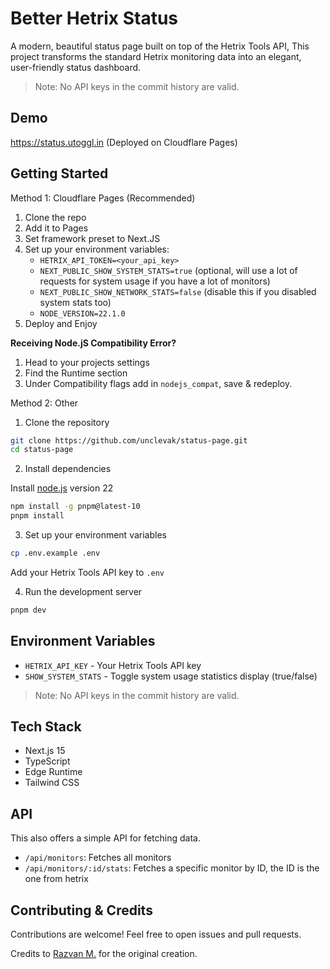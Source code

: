 # Better Hetrix Status

A modern, beautiful status page built on top of the Hetrix Tools API, This project transforms the standard Hetrix monitoring data into an elegant, user-friendly status dashboard.

> Note: No API keys in the commit history are valid.

## Demo

https://status.utoggl.in (Deployed on Cloudflare Pages)

## Getting Started

Method 1: Cloudflare Pages (Recommended)

1. Clone the repo
2. Add it to Pages
3. Set framework preset to Next.JS
4. Set up your environment variables:
   - `HETRIX_API_TOKEN=<your_api_key>`
   - `NEXT_PUBLIC_SHOW_SYSTEM_STATS=true` (optional, will use a lot of requests for system usage if you have a lot of monitors)
   - `NEXT_PUBLIC_SHOW_NETWORK_STATS=false` (disable this if you disabled system stats too)
   - `NODE_VERSION=22.1.0`
5. Deploy and Enjoy

**Receiving Node.jS Compatibility Error?**

1. Head to your projects settings
2. Find the Runtime section
3. Under Compatibility flags add in `nodejs_compat`, save & redeploy.

Method 2: Other

1. Clone the repository

```bash
git clone https://github.com/unclevak/status-page.git
cd status-page
```

2. Install dependencies

Install [node.js](https://nodejs.org/en) version 22

```bash
npm install -g pnpm@latest-10
pnpm install
```

3. Set up your environment variables

```bash
cp .env.example .env
```

Add your Hetrix Tools API key to `.env`

4. Run the development server

```bash
pnpm dev
```

## Environment Variables

- `HETRIX_API_KEY` - Your Hetrix Tools API key
- `SHOW_SYSTEM_STATS` - Toggle system usage statistics display (true/false)

> Note: No API keys in the commit history are valid.

## Tech Stack

- Next.js 15
- TypeScript
- Edge Runtime
- Tailwind CSS

## API

This also offers a simple API for fetching data.

- `/api/monitors`: Fetches all monitors
- `/api/monitors/:id/stats`: Fetches a specific monitor by ID, the ID is the one from hetrix

## Contributing & Credits

Contributions are welcome! Feel free to open issues and pull requests.

Credits to [Razvan M.](https://github.com/iRazvan2745) for the original creation.
